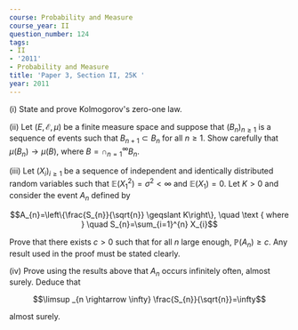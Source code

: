 ```yaml
---
course: Probability and Measure
course_year: II
question_number: 124
tags:
- II
- '2011'
- Probability and Measure
title: 'Paper 3, Section II, 25K '
year: 2011
---
```




(i) State and prove Kolmogorov's zero-one law.

(ii) Let $(E, \mathcal{E}, \mu)$ be a finite measure space and suppose that $\left(B_{n}\right)_{n \geqslant 1}$ is a sequence of events such that $B_{n+1} \subset B_{n}$ for all $n \geqslant 1$. Show carefully that $\mu\left(B_{n}\right) \rightarrow \mu(B)$, where $B=\cap_{n=1}^{\infty} B_{n}$.

(iii) Let $\left(X_{i}\right)_{i \geqslant 1}$ be a sequence of independent and identically distributed random variables such that $\mathbb{E}\left(X_{1}^{2}\right)=\sigma^{2}<\infty$ and $\mathbb{E}\left(X_{1}\right)=0$. Let $K>0$ and consider the event $A_{n}$ defined by

$$A_{n}=\left\{\frac{S_{n}}{\sqrt{n}} \geqslant K\right\}, \quad \text { where } \quad S_{n}=\sum_{i=1}^{n} X_{i}$$

Prove that there exists $c>0$ such that for all $n$ large enough, $\mathbb{P}\left(A_{n}\right) \geqslant c$. Any result used in the proof must be stated clearly.

(iv) Prove using the results above that $A_{n}$ occurs infinitely often, almost surely. Deduce that

$$\limsup _{n \rightarrow \infty} \frac{S_{n}}{\sqrt{n}}=\infty$$

almost surely.